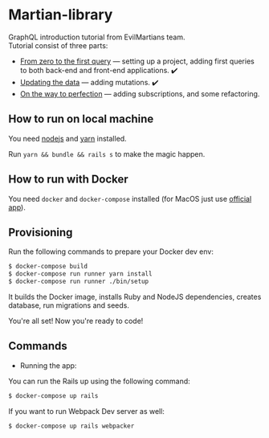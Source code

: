 # Martian-library

GraphQL introduction tutorial from EvilMartians team.  
Tutorial consist of three parts:
- [From zero to the first query](https://evilmartians.com/chronicles/graphql-on-rails-1-from-zero-to-the-first-query) — setting up a project, adding first queries to both back-end and front-end applications. :heavy_check_mark:
- [Updating the data](https://evilmartians.com/chronicles/graphql-on-rails-2-updating-the-data) — adding mutations. :heavy_check_mark:
- [On the way to perfection](https://evilmartians.com/chronicles/graphql-on-rails-3-on-the-way-to-perfection) — adding subscriptions, and some refactoring.

## How to run on local machine

You need [nodejs](https://nodejs.org/en/download/) and [yarn](https://yarnpkg.com/lang/en/docs/install) installed.

Run `yarn && bundle && rails s` to make the magic happen.

## How to run with Docker

You need `docker` and `docker-compose` installed (for MacOS just use [official app](https://docs.docker.com/engine/installation/mac/)).

## Provisioning

Run the following commands to prepare your Docker dev env:

```sh
$ docker-compose build
$ docker-compose run runner yarn install
$ docker-compose run runner ./bin/setup
```

It builds the Docker image, installs Ruby and NodeJS dependencies, creates database, run migrations and seeds.

You're all set! Now you're ready to code!

## Commands

- Running the app:

You can run the Rails up using the following command:

```sh
$ docker-compose up rails
```

If you want to run Webpack Dev server as well:

```sh
$ docker-compose up rails webpacker
```
